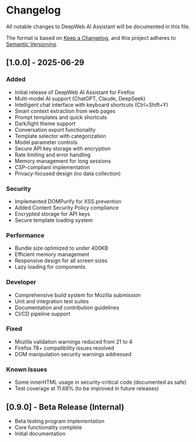 # Changelog

All notable changes to DeepWeb AI Assistant will be documented in this file.

The format is based on [Keep a Changelog](https://keepachangelog.com/en/1.0.0/),
and this project adheres to [Semantic Versioning](https://semver.org/spec/v2.0.0.html).

## [1.0.0] - 2025-06-29

### Added
- Initial release of DeepWeb AI Assistant for Firefox
- Multi-model AI support (ChatGPT, Claude, DeepSeek)
- Intelligent chat interface with keyboard shortcuts (Ctrl+Shift+Y)
- Smart context extraction from web pages
- Prompt templates and quick shortcuts
- Dark/light theme support
- Conversation export functionality
- Template selector with categorization
- Model parameter controls
- Secure API key storage with encryption
- Rate limiting and error handling
- Memory management for long sessions
- CSP-compliant implementation
- Privacy-focused design (no data collection)

### Security
- Implemented DOMPurify for XSS prevention
- Added Content Security Policy compliance
- Encrypted storage for API keys
- Secure template loading system

### Performance
- Bundle size optimized to under 400KB
- Efficient memory management
- Responsive design for all screen sizes
- Lazy loading for components

### Developer
- Comprehensive build system for Mozilla submission
- Unit and integration test suites
- Documentation and contribution guidelines
- CI/CD pipeline support

### Fixed
- Mozilla validation warnings reduced from 21 to 4
- Firefox 78+ compatibility issues resolved
- DOM manipulation security warnings addressed

### Known Issues
- Some innerHTML usage in security-critical code (documented as safe)
- Test coverage at 11.68% (to be improved in future releases)

## [0.9.0] - Beta Release (Internal)
- Beta testing program implementation
- Core functionality complete
- Initial documentation
